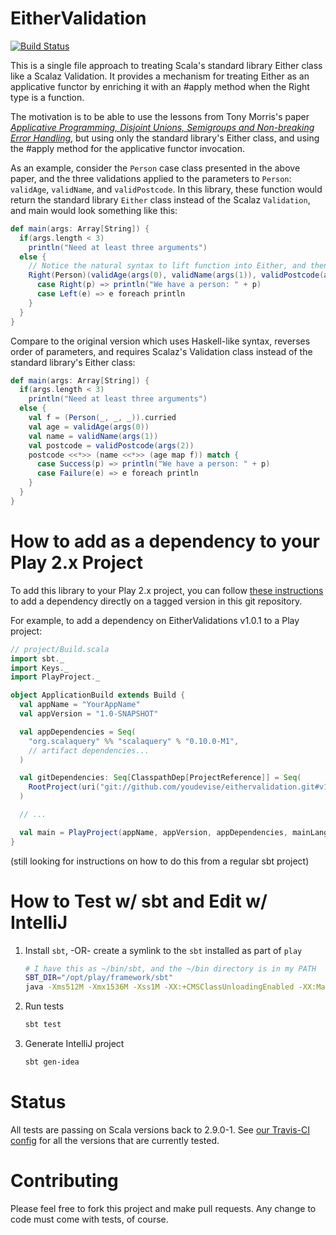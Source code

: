 EitherValidation
================
[![Build Status](https://travis-ci.org/youdevise/eithervalidation.png)](https://travis-ci.org/youdevise/eithervalidation)

This is a single file approach to treating Scala's standard library Either class
like a Scalaz Validation. It provides a mechanism for treating Either as an
applicative functor by enriching it with an #apply method when the Right type
is a function.

The motivation is to be able to use the lessons from Tony Morris's paper
[_Applicative Programming, Disjoint Unions, Semigroups and Non-breaking Error Handling_](http://applicative-errors-scala.googlecode.com/svn/artifacts/0.6/pdf/index.pdf),
but using only the standard library's Either class, and using the #apply method
for the applicative functor invocation.

As an example, consider the `Person` case class presented in the above
paper, and the three validations applied to the parameters to `Person`:
`validAge`, `validName`, and `validPostcode`. In this library, these
function would return the standard library `Either` class instead of
the Scalaz `Validation`, and main would look something like this:

```scala
def main(args: Array[String]) {
  if(args.length < 3)
    println("Need at least three arguments")
  else {
    // Notice the natural syntax to lift function into Either, and then apply it to Eithers
    Right(Person)(validAge(args(0), validName(args(1)), validPostcode(args(2))) match {
      case Right(p) => println("We have a person: " + p)
      case Left(e) => e foreach println
    }
  }
}
```

Compare to the original version which uses Haskell-like syntax, reverses order of
parameters, and requires Scalaz's Validation class instead of the standard library's
Either class:

```scala
def main(args: Array[String]) {
  if(args.length < 3)
    println("Need at least three arguments")
  else {
    val f = (Person(_, _, _)).curried
    val age = validAge(args(0))
    val name = validName(args(1))
    val postcode = validPostcode(args(2))
    postcode <<*>> (name <<*>> (age map f)) match {
      case Success(p) => println("We have a person: " + p)
      case Failure(e) => e foreach println
    }
  }
}
```

How to add as a dependency to your Play 2.x Project
=====================================================================
To add this library to your Play 2.x project, you can follow
[these instructions](https://github.com/playframework/Play20/wiki/SBTDependencies)
to add a dependency directly on a tagged version in this git repository.

For example, to add a dependency on EitherValidations v1.0.1 to a Play project:

```scala
// project/Build.scala
import sbt._
import Keys._
import PlayProject._

object ApplicationBuild extends Build {
  val appName = "YourAppName"
  val appVersion = "1.0-SNAPSHOT"

  val appDependencies = Seq(
    "org.scalaquery" %% "scalaquery" % "0.10.0-M1",
    // artifact dependencies...
  )

  val gitDependencies: Seq[ClasspathDep[ProjectReference]] = Seq(
    RootProject(uri("git://github.com/youdevise/eithervalidation.git#v1.0.1"))
  )

  // ...

  val main = PlayProject(appName, appVersion, appDependencies, mainLang = SCALA).dependsOn(gitDependencies : _*)
}
```

(still looking for instructions on how to do this from a regular sbt project)


How to Test w/ sbt and Edit w/ IntelliJ
=======================================

 1. Install `sbt`, -OR- create a symlink to the `sbt` installed as part of `play`

    ```bash
    # I have this as ~/bin/sbt, and the ~/bin directory is in my PATH
    SBT_DIR="/opt/play/framework/sbt"
    java -Xms512M -Xmx1536M -Xss1M -XX:+CMSClassUnloadingEnabled -XX:MaxPermSize=384M -jar $SBT_DIR/sbt-launch.jar "$@"
    ```

 2. Run tests

    ```bash
    sbt test
    ```

 3. Generate IntelliJ project

    ```bash
    sbt gen-idea
    ```


Status
======
All tests are passing on Scala versions back to 2.9.0-1. 
See [our Travis-CI config](.travis.yml) for all the versions that are currently tested.


Contributing
============
Please feel free to fork this project and make pull requests. Any change to code
must come with tests, of course.
